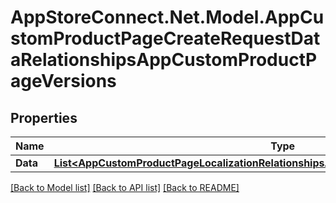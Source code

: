 # AppStoreConnect.Net.Model.AppCustomProductPageCreateRequestDataRelationshipsAppCustomProductPageVersions

## Properties

Name | Type | Description | Notes
------------ | ------------- | ------------- | -------------
**Data** | [**List&lt;AppCustomProductPageLocalizationRelationshipsAppCustomProductPageVersionData&gt;**](AppCustomProductPageLocalizationRelationshipsAppCustomProductPageVersionData.md) |  | [optional] 

[[Back to Model list]](../README.md#documentation-for-models) [[Back to API list]](../README.md#documentation-for-api-endpoints) [[Back to README]](../README.md)

